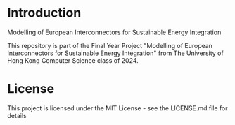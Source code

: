 # Introduction

Modelling of European Interconnectors for Sustainable Energy Integration

This repository is part of the Final Year Project "Modelling of European Interconnectors for Sustainable Energy Integration" from The University of Hong Kong Computer Science class of 2024.

# License

This project is licensed under the MIT License - see the LICENSE.md file for details
